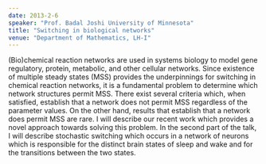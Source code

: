 ```yaml
---
date: 2013-2-6
speaker: "Prof. Badal Joshi University of Minnesota"
title: "Switching in biological networks"
venue: "Department of Mathematics, LH-I"
---
```

(Bio)chemical reaction networks are used in systems biology to model
gene regulatory, protein, metabolic, and other cellular networks. Since
existence of multiple steady states (MSS) provides the underpinnings for
switching in chemical reaction networks, it is a fundamental problem to
determine which network structures permit MSS. There exist several
criteria which, when satisfied, establish that a network does not permit
MSS  regardless of the parameter values. On the other hand, results that
establish that a network does permit MSS are rare. I will describe our
recent work which provides a novel approach towards solving this
problem. In the second part of the talk, I will describe stochastic
switching which occurs in a network of neurons which is responsible for
the distinct brain states of sleep and wake and for the transitions
between the two states.
